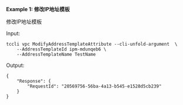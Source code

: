**Example 1: 修改IP地址模板**

修改IP地址模板

Input: 

```
tccli vpc ModifyAddressTemplateAttribute --cli-unfold-argument  \
    --AddressTemplateId ipm-mdunqeb6 \
    --AddressTemplateName TestName
```

Output: 
```
{
    "Response": {
        "RequestId": "20569756-56ba-4a13-b545-e1528d5cb239"
    }
}
```


